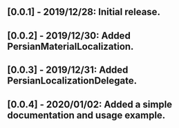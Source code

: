 ## [0.0.1] - 2019/12/28: Initial release.
## [0.0.2] - 2019/12/30: Added PersianMaterialLocalization.
## [0.0.3] - 2019/12/31: Added PersianLocalizationDelegate.
## [0.0.4] - 2020/01/02: Added a simple documentation and usage example.

